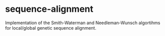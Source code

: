 # sequence-alignment
Implementation of the Smith-Waterman and Needleman-Wunsch algortihms for local/global genetic sequence alignment.

